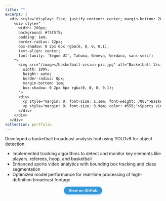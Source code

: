 ```yaml
---
title: ""
excerpt: |
  <div style="display: flex; justify-content: center; margin-bottom: 20px;">
    <div style="
      width: 260px;
      background: #f5f5f5;
      padding: 1em;
      border-radius: 12px;
      box-shadow: 0 2px 6px rgba(0, 0, 0, 0.1);
      text-align: center;
      font-family: 'Segoe UI', Tahoma, Geneva, Verdana, sans-serif;
    ">
      <img src="/images/basketball-vision-pic.jpg" alt="Basketball Vision" style="
        width: 100%;
        height: auto;
        border-radius: 8px;
        margin-bottom: 1em;
        box-shadow: 0 2px 6px rgba(0, 0, 0, 0.1);
      ">
      <div>
        <p style="margin: 0; font-size: 1.1em; font-weight: 700;">BasketballBroadcastVision</p>
        <p style="margin: 0; font-size: 0.9em; color: #555;">Sports video analytics using object detection and tracking</p>
      </div>
    </div>
  </div>
collection: portfolio
---
```


Developed a basketball broadcast analysis tool using YOLOv8 for object detection.

- Implemented tracking algorithms to detect and monitor key elements like players, referees, hoop, and basketball  
- Enhanced sports video analytics with bounding box tracking and class segmentation  
- Optimized model performance for real-time processing of high-definition broadcast footage  

<div style="text-align: center; margin-top: 1em;">
  <a href="https://github.com/UllasSG/BasketballBroadcastVision/" style="
    display: inline-block;
    background-color: #3498db;
    color: white;
    padding: 0.4em 1.2em;
    border-radius: 20px;
    text-decoration: none;
    font-weight: 600;
    font-size: 0.9em;
    box-shadow: 0 2px 6px rgba(52, 152, 219, 0.3);
    transition: background 0.3s;
  " onmouseover="this.style.backgroundColor='#2980b9'" onmouseout="this.style.backgroundColor='#3498db'">
    View on GitHub
  </a>
</div>
